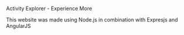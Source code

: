Activity Explorer - Experience More

This website was made using Node.js in combination with Expresjs and AngularJS